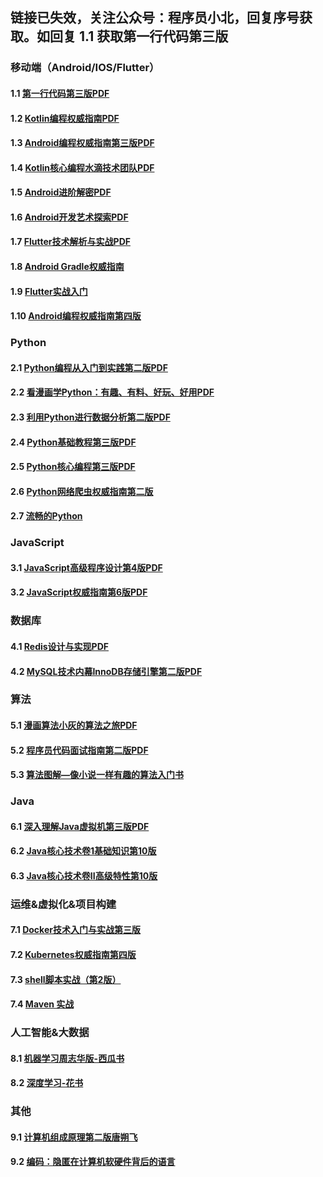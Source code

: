 ## 链接已失效，关注公众号：程序员小北，回复序号获取。如回复 1.1 获取第一行代码第三版

### 移动端（Android/IOS/Flutter）
#### 1.1 [第一行代码第三版PDF](http://blogss.cn/article/24)
#### 1.2 [Kotlin编程权威指南PDF](http://blogss.cn/article/31)
#### 1.3 [Android编程权威指南第三版PDF](http://blogss.cn/article/32)
#### 1.4 [Kotlin核心编程水滴技术团队PDF](http://blogss.cn/article/30)
#### 1.5 [Android进阶解密PDF](http://blogss.cn/article/21)
#### 1.6 [Android开发艺术探索PDF](http://blogss.cn/article/16)
#### 1.7 [Flutter技术解析与实战PDF](http://blogss.cn/article/24)
#### 1.8 [Android Gradle权威指南](http://blogss.cn/article/46)
#### 1.9 [Flutter实战入门](http://blogss.cn/article/54)
#### 1.10 [Android编程权威指南第四版]()


### Python
#### 2.1 [Python编程从入门到实践第二版PDF](http://blogss.cn/article/26)
#### 2.2 [看漫画学Python：有趣、有料、好玩、好用PDF](http://blogss.cn/article/28)
#### 2.3 [利用Python进行数据分析第二版PDF](http://blogss.cn/article/33)
#### 2.4 [Python基础教程第三版PDF](http://blogss.cn/article/35)
#### 2.5 [Python核心编程第三版PDF](http://blogss.cn/article/36)
#### 2.6 [Python网络爬虫权威指南第二版]()
#### 2.7 [流畅的Python](http://blogss.cn/article/50)

### JavaScript
#### 3.1 [JavaScript高级程序设计第4版PDF](http://blogss.cn/article/25)
#### 3.2 [JavaScript权威指南第6版PDF](http://blogss.cn/article/29)

### 数据库
#### 4.1 [Redis设计与实现PDF](http://blogss.cn/article/19)
#### 4.2 [MySQL技术内幕InnoDB存储引擎第二版PDF](http://blogss.cn/article/18)

### 算法
#### 5.1 [漫画算法小灰的算法之旅PDF](http://blogss.cn/article/27)
#### 5.2 [程序员代码面试指南第二版PDF](http://blogss.cn/article/22)
#### 5.3 [算法图解—像小说一样有趣的算法入门书](http://blogss.cn/article/43)

### Java
#### 6.1 [深入理解Java虚拟机第三版PDF](http://blogss.cn/article/34)
#### 6.2 [Java核心技术卷1基础知识第10版](http://blogss.cn/article/51)
#### 6.3 [Java核心技术卷II高级特性第10版](http://blogss.cn/article/52)

### 运维&虚拟化&项目构建
#### 7.1 [Docker技术入门与实战第三版](http://blogss.cn/article/39)
#### 7.2 [Kubernetes权威指南第四版](http://blogss.cn/article/40)
#### 7.3 [shell脚本实战（第2版）](http://blogss.cn/article/45)
#### 7.4 [Maven 实战](http://blogss.cn/article/47)

### 人工智能&大数据
#### 8.1 [机器学习周志华版-西瓜书](http://blogss.cn/article/41)
#### 8.2 [深度学习-花书](http://blogss.cn/article/42)

### 其他
#### 9.1 [计算机组成原理第二版唐朔飞](http://blogss.cn/article/17)
#### 9.2 [编码：隐匿在计算机软硬件背后的语言](http://blogss.cn/article/57)
